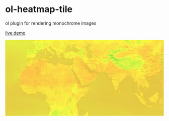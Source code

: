 # ol-heatmap-tile
ol plugin for rendering monochrome images

[live demo](https://petyaogurkin.github.io/ol-heatmap-tile/examples)

![ol-heatmap-tile](examples/cover.jpg)